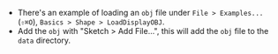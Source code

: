 - There's an example of loading an `obj` file under `File > Examples...` (`⇧⌘O`), `Basics > Shape > LoadDisplayOBJ`.
- Add the `obj` with "Sketch > Add File...", this will add the `obj` file to the `data` directory.
